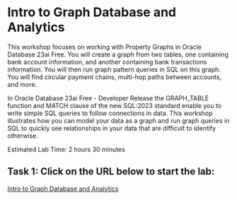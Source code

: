 # Intro to Graph Database and Analytics

This workshop focuses on working with Property Graphs in Oracle Database 23ai Free. You will create a graph from two tables, one containing bank account information, and another containing bank transactions information. You will then run graph pattern queries in SQL on this graph. You will find circular payment chains, multi-hop paths between accounts, and more.

In Oracle Database 23ai Free - Developer Release the GRAPH_TABLE function and MATCH clause of the new SQL:2023 standard enable you to write simple SQL queries to follow connections in data. This workshop illustrates how you can model your data as a graph and run graph queries in SQL to quickly see relationships in your data that are difficult to identify otherwise.

Estimated Lab Time: 2 hours 30 minutes

## Task 1: Click on the URL below to start the lab:
[Intro to Graph Database and Analytics](https://livelabs.oracle.com/pls/apex/r/dbpm/livelabs/view-workshop?wid=3978)
